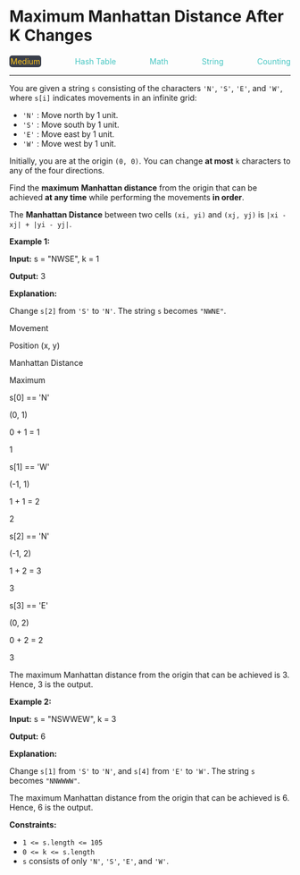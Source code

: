 # Maximum Manhattan Distance After K Changes

<div style="display: flex; justify-content: space-between; align-items: center">
<div style="color: #fac31d;
padding: 2px; background-color: #3a3f4b; border-radius: 5px;">Medium</div>
<div style="color: #46c6c2">Hash Table</div>
<div style="color: #46c6c2">Math</div>
<div style="color: #46c6c2">String</div>
<div style="color: #46c6c2">Counting</div>
</div>

---

You are given a string `s` consisting of the characters `'N'`, `'S'`, `'E'`, and `'W'`, where `s[i]` indicates movements in an infinite grid:

*   `'N'` : Move north by 1 unit.
*   `'S'` : Move south by 1 unit.
*   `'E'` : Move east by 1 unit.
*   `'W'` : Move west by 1 unit.

Initially, you are at the origin `(0, 0)`. You can change **at most** `k` characters to any of the four directions.

Find the **maximum** **Manhattan distance** from the origin that can be achieved **at any time** while performing the movements **in order**.

The **Manhattan Distance** between two cells `(xi, yi)` and `(xj, yj)` is `|xi - xj| + |yi - yj|`.

**Example 1:**

**Input:** s = "NWSE", k = 1

**Output:** 3

**Explanation:**

Change `s[2]` from `'S'` to `'N'`. The string `s` becomes `"NWNE"`.

Movement

Position (x, y)

Manhattan Distance

Maximum

s\[0\] == 'N'

(0, 1)

0 + 1 = 1

1

s\[1\] == 'W'

(-1, 1)

1 + 1 = 2

2

s\[2\] == 'N'

(-1, 2)

1 + 2 = 3

3

s\[3\] == 'E'

(0, 2)

0 + 2 = 2

3

The maximum Manhattan distance from the origin that can be achieved is 3. Hence, 3 is the output.

**Example 2:**

**Input:** s = "NSWWEW", k = 3

**Output:** 6

**Explanation:**

Change `s[1]` from `'S'` to `'N'`, and `s[4]` from `'E'` to `'W'`. The string `s` becomes `"NNWWWW"`.

The maximum Manhattan distance from the origin that can be achieved is 6. Hence, 6 is the output.

**Constraints:**

*   `1 <= s.length <= 105`
*   `0 <= k <= s.length`
*   `s` consists of only `'N'`, `'S'`, `'E'`, and `'W'`.